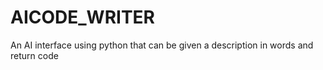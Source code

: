 # AICODE_WRITER
An AI interface using python that can be given a description in words and return code
